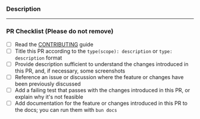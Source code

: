 ### Description

<!-- Provide a comprehensive description here about what your PR aims to solve. -->

<!-- You may also add additional context -->

---

### PR Checklist (Please do not remove)

- [ ] Read the [CONTRIBUTING](
  https://github.com/agnyz/elysia-realworld-example-app/blob/main/CONTRIBUTING.md) guide
- [ ] Title this PR according to the `type(scope): description` or `type: description` format
- [ ] Provide description sufficient to understand the changes introduced in this PR, and, if necessary, some screenshots
- [ ] Reference an issue or discussion where the feature or changes have been previously discussed
- [ ] Add a failing test that passes with the changes introduced in this PR, or explain why it's not feasible
- [ ] Add documentation for the feature or changes introduced in this PR to the docs; you can run them with `bun docs`
